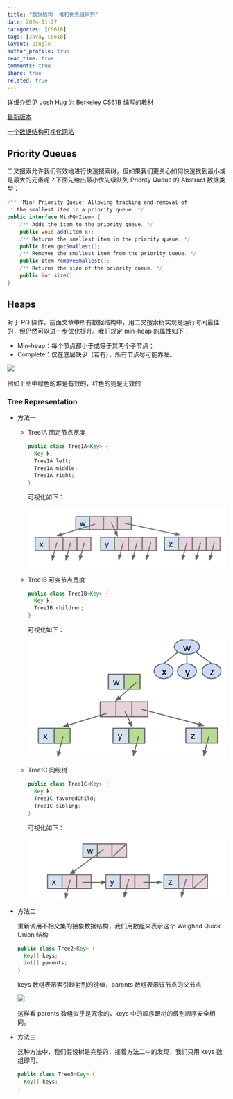 ```yaml
---
title: "数据结构——堆和优先级队列"
date: 2024-11-27
categories: [CS61B]
tags: [Java, CS61B]
layout: single
author_profile: true
read_time: true
comments: true
share: true
related: true
---
```


[详细介绍见 Josh Hug 为 Berkeley CS61B 编写的教材](https://joshhug.gitbooks.io/hug61b/content/)

[最新版本](https://cs61b-2.gitbook.io/cs61b-textbook)

[一个数据结构可视化网站](https://www.cs.usfca.edu/~galles/visualization/Algorithms.html)

## Priority Queues

二叉搜索允许我们有效地进行快速搜索树，但如果我们更关心如何快速找到最小或是最大的元素呢？下面先给出最小优先级队列 Priority Queue 的 Abstract 数据类型：

```java
/** (Min) Priority Queue: Allowing tracking and removal of
 * the smallest item in a priority queue. */
public interface MinPQ<Item> {
    /** Adds the item to the priority queue. */
    public void add(Item x);
    /** Returns the smallest item in the priority queue. */
    public Item getSmallest();
    /** Removes the smallest item from the priority queue. */
    public Item removeSmallest();
    /** Returns the size of the priority queue. */
    public int size();
}
```

## Heaps

对于 PQ 操作，前面文章中所有数据结构中，用二叉搜索树实现是运行时间最佳的，但仍然可以进一步优化提升。我们规定 min-heap 的属性如下：

- Min-heap：每个节点都小于或等于其两个子节点；
- Complete：仅在底层缺少（若有），所有节点尽可能靠左。

<div class="photo">
     <img src="/assets/images/CS61B/BTS_PQ.avif">
</div>

例如上图中绿色的堆是有效的，红色的则是无效的

### Tree Representation

- 方法一

  - Tree1A 固定节点宽度

    ```java
    public class Tree1A<Key> {
      Key k;
      Tree1A left;
      Tree1A middle;
      Tree1A right;
    }
    ```

    可视化如下：
     <div class="photo">
       <img src="/assets/images/CS61B/Tree1A.png">
     </div>

  - Tree1B 可变节点宽度

    ```java
    public class Tree1B<Key> {
      Key k;
      Tree1B children;
    }
    ```

    可视化如下：
     <div class="photo">
       <img src="/assets/images/CS61B/Tree1B.png">
     </div>

  - Tree1C 同级树

    ```java
    public class Tree1C<Key> {
      Key k;
      Tree1C favoredChild;
      Tree1C sibling;
    }
    ```

    可视化如下：
     <div class="photo">
       <img src="/assets/images/CS61B/Tree1C.png">
     </div>

- 方法二

  重新调用不相交集的抽象数据结构，我们用数组来表示这个 Weighed Quick Union 结构

  ```java
  public class Tree2<Key> {
    Key[] keys;
    int[] parents;
  }
  ```

  keys 数组表示索引映射到的键值，parents 数组表示该节点的父节点

  <div class="photo">
      <img src="/assets/images/CS61B/Tree2.avif">
  </div>

  这样看 parents 数组似乎是冗余的，keys 中的顺序跟树的级别顺序安全相同。

- 方法三

  这种方法中，我们假设树是完整的，接着方法二中的发现，我们只用 keys 数组即可。

  ```java
  public class Tree3<Key> {
    Key[] keys;
  }
  ```
